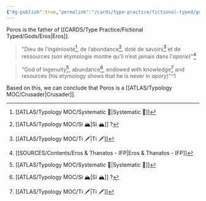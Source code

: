 ```yaml
---
{"dg-publish":true,"permalink":"/cards/type-practice/fictional-typed/gods/poros/","created":"2023-01-21T15:04:52.299+01:00","updated":"2023-04-02T17:23:58.028+02:00"}
---
```


Poros is the father of [[CARDS/Type Practice/Fictional Typed/Gods/Eros\|Eros]]. 

> "Dieu de l’ingéniosité[^2], de l’abondance[^3], doté de savoirs[^4] et de ressources (son étymologie montre qu’il n’est jamais dans l’*aporie*)"[^1]

> "God of ingenuity[^2], abundance[^3], endowed with knowledge[^4] and resources (his etymology shows that he is never in *apory*)"^1

Based on this, we can conclude that Poros is a [[ATLAS/Typology MOC/Crusader\|Crusader]]. 

[^1]: [[SOURCES/Contents/Eros & Thanatos - IFP\|Eros & Thanatos - IFP]]
[^2]: [[ATLAS/Typology MOC/Systematic 🔧\|Systematic 🔧]]
[^3]: [[ATLAS/Typology MOC/Si 🏔️\|Si 🏔️]] ? 
[^4]: [[ATLAS/Typology MOC/Ti 🗡️\|Ti 🗡️]]